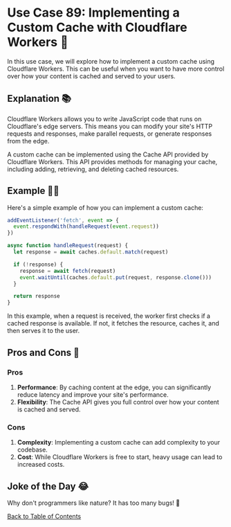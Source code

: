 # Use Case 89: Implementing a Custom Cache with Cloudflare Workers 🚀

In this use case, we will explore how to implement a custom cache using Cloudflare Workers. This can be useful when you want to have more control over how your content is cached and served to your users.

## Explanation 📚

Cloudflare Workers allows you to write JavaScript code that runs on Cloudflare's edge servers. This means you can modify your site's HTTP requests and responses, make parallel requests, or generate responses from the edge.

A custom cache can be implemented using the Cache API provided by Cloudflare Workers. This API provides methods for managing your cache, including adding, retrieving, and deleting cached resources.

## Example 🧑‍💻

Here's a simple example of how you can implement a custom cache:

```javascript
addEventListener('fetch', event => {
  event.respondWith(handleRequest(event.request))
})

async function handleRequest(request) {
  let response = await caches.default.match(request)

  if (!response) {
    response = await fetch(request)
    event.waitUntil(caches.default.put(request, response.clone()))
  }

  return response
}
```

In this example, when a request is received, the worker first checks if a cached response is available. If not, it fetches the resource, caches it, and then serves it to the user.

## Pros and Cons 🏁

### Pros

1. **Performance**: By caching content at the edge, you can significantly reduce latency and improve your site's performance.
2. **Flexibility**: The Cache API gives you full control over how your content is cached and served.

### Cons

1. **Complexity**: Implementing a custom cache can add complexity to your codebase.
2. **Cost**: While Cloudflare Workers is free to start, heavy usage can lead to increased costs.

## Joke of the Day 😂

Why don't programmers like nature? It has too many bugs! 🐛

[Back to Table of Contents](./table_of_contents.md)